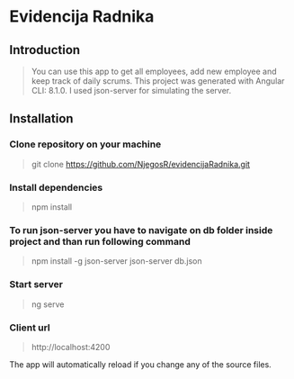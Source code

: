 # Evidencija Radnika

## Introduction

> You can use this app to get all employees, add new employee and keep track of daily scrums.
This project was generated with Angular CLI: 8.1.0. I used json-server for simulating the server.

## Installation

### Clone repository on your machine
> git clone https://github.com/NjegosR/evidencijaRadnika.git

### Install dependencies
> npm install

### To run json-server you have to navigate on db folder inside project and than run following command
> npm install -g json-server
> json-server db.json

### Start server
> ng serve

### Client url
> http://localhost:4200 

The app will automatically reload if you change any of the source files.
